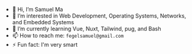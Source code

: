 - 👋 Hi, I’m Samuel Ma
- 👀 I’m interested in Web Development, Operating Systems, Networks, and Embedded Systems
- 🌱 I’m currently learning Vue, Nuxt, Tailwind, pug, and Bash
- 📫 How to reach me: `fegelsamuel@gmail.com`
- ⚡ Fun fact: I'm very smart

